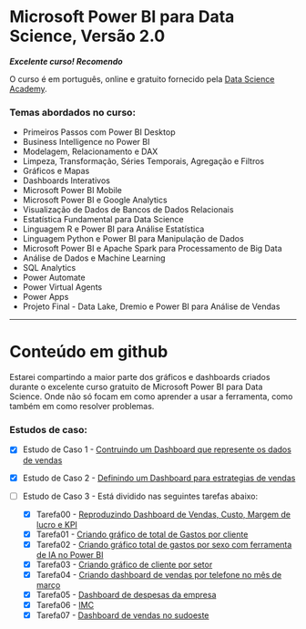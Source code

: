 # Microsoft Power BI para Data Science, Versão 2.0

**_Excelente curso! Recomendo_** 

O curso é em português, online e gratuito fornecido pela  [Data Science Academy](https://www.datascienceacademy.com.br/course/microsoft-power-bi-para-data-science). 


### Temas abordados no curso: 

- Primeiros Passos com Power BI Desktop
- Business Intelligence no Power BI
- Modelagem, Relacionamento e DAX
- Limpeza, Transformação, Séries Temporais, Agregação e Filtros
- Gráficos e Mapas
- Dashboards Interativos
- Microsoft Power BI Mobile
- Microsoft Power BI e Google Analytics
- Visualização de Dados de Bancos de Dados Relacionais
- Estatística Fundamental para Data Science
- Linguagem R e Power BI para Análise Estatística
- Linguagem Python e Power BI para Manipulação de Dados
- Microsoft Power BI e Apache Spark para Processamento de Big Data
- Análise de Dados e Machine Learning
- SQL Analytics
- Power Automate
- Power Virtual Agents
- Power Apps
- Projeto Final - Data Lake, Dremio e Power BI para Análise de Vendas

---

# Conteúdo em github

Estarei compartindo a maior parte dos gráficos e dashboards criados durante o excelente curso gratuito de Microsoft Power BI para Data Science. Onde não só focam em como aprender a usar a ferramenta, como também em como resolver problemas.

### Estudos de caso:
- [x] Estudo de Caso 1 - [Contruindo um Dashboard que represente os dados de vendas](https://github.com/amorim-dev/PowerBI_DSA/tree/master/EstudosDeCasos/EstudoDeCaso1)
- [x] Estudo de Caso 2 - [Definindo um Dashboard para estrategias de vendas](https://github.com/amorim-dev/PowerBI_DSA/tree/master/EstudosDeCasos/EstudoDeCaso2)
- [ ] Estudo de Caso 3 - Está dividido nas seguintes tarefas abaixo:

    - [x] Tarefa00 - [Reproduzindo Dashboard de Vendas, Custo, Margem de lucro e KPI](https://github.com/amorim-dev/PowerBI_DSA/tree/master/EstudosDeCasos/EstudoDeCaso3/Tarefa00_Cap04)
    -  [x] Tarefa01 - [Criando gráfico de total de Gastos por cliente](https://github.com/amorim-dev/PowerBI_DSA/tree/master/EstudosDeCasos/EstudoDeCaso3/Tarefa01_Cap05)
    - [x] Tarefa02 - [Criando gráfico total de gastos por sexo com ferramenta de IA no Power BI](https://github.com/amorim-dev/PowerBI_DSA/tree/master/EstudosDeCasos/EstudoDeCaso3/Tarefa02_Cap05)
    - [x] Tarefa03 - [Criando gráfico de cliente por setor](https://github.com/amorim-dev/PowerBI_DSA/tree/master/EstudosDeCasos/EstudoDeCaso3/Tarefa03_Cap05)
    - [x] Tarefa04 - [Criando dashboard de vendas por telefone no mês de março](https://github.com/amorim-dev/PowerBI_DSA/tree/master/EstudosDeCasos/EstudoDeCaso3/Tarefa04_Cap05)
    - [x] Tarefa05 - [Dashboard de despesas da empresa](https://github.com/amorim-dev/PowerBI_DSA/tree/master/EstudosDeCasos/EstudoDeCaso3/Tarefa05_Cap05)
    - [x] Tarefa06 - [IMC](https://github.com/amorim-dev/PowerBI_DSA/tree/master/EstudosDeCasos/EstudoDeCaso3/Tarefa06_Cap05)
    - [x] Tarefa07 - [Dashboard de vendas no sudoeste](https://github.com/amorim-dev/PowerBI_DSA/tree/master/EstudosDeCasos/EstudoDeCaso3/Tarefa07_Cap05)